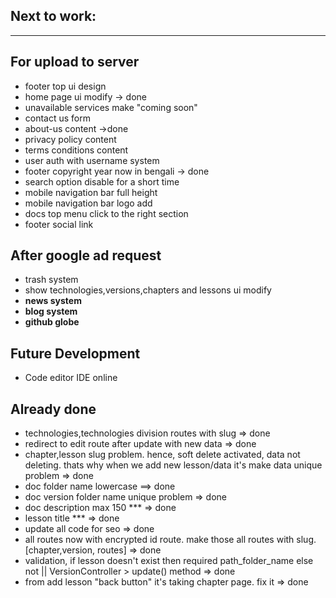 ## Next to work:

---

## **For upload to server**

-   footer top ui design
-   home page ui modify -> done
-   unavailable services make "coming soon"
-   contact us form
-   about-us content ->done
-   privacy policy content
-   terms conditions content
-   user auth with username system
-   footer copyright year now in bengali -> done
-   search option disable for a short time
-   mobile navigation bar full height
-   mobile navigation bar logo add
-   docs top menu click to the right section
-   footer social link

## **After google ad request**

-   trash system
-   show technologies,versions,chapters and lessons ui modify
-   **news system**
-   **blog system**
-   **github globe**

## **Future Development**

-   Code editor IDE online

## **Already done**

-   technologies,technologies division routes with slug => done
-   redirect to edit route after update with new data => done
-   chapter,lesson slug problem. hence, soft delete activated, data not deleting. thats why when we add new lesson/data it's make data unique problem => done
-   doc folder name lowercase ==> done
-   doc version folder name unique problem => done
-   doc description max 150 \*\*\* => done
-   lesson title \*\*\* => done
-   update all code for seo => done
-   all routes now with encrypted id route. make those all routes with slug. [chapter,version, routes] => done
-   validation, if lesson doesn't exist then required path_folder_name else not || VersionController > update() method => done
-   from add lesson "back button" it's taking chapter page. fix it => done
